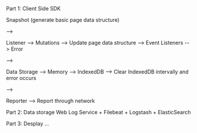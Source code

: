 Part 1: Client Side SDK

Snapshot (generate basic page data structure)

-->

Listener
	--> Mutations --> Update page data structure
	--> Event Listeners
	--> Error

-->

Data Storage
	--> Memory
	--> IndexedDB
		--> Clear IndexedDB intervally and error occurs

-->

Reporter
	--> Report through network


Part 2: Data storage
Web Log Service + Filebeat + Logstash + ElasticSearch

Part 3: Desplay
...
